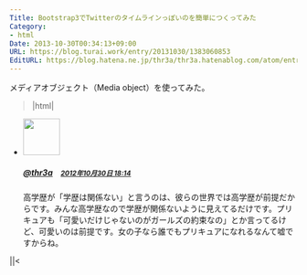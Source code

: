 ```yaml
---
Title: Bootstrap3でTwitterのタイムラインっぽいのを簡単につくってみた
Category:
- html
Date: 2013-10-30T00:34:13+09:00
URL: https://blog.turai.work/entry/20131030/1383060853
EditURL: https://blog.hatena.ne.jp/thr3a/thr3a.hatenablog.com/atom/entry/12921228815711503988
---
```


メディアオブジェクト（Media object）を使ってみた。
>|html|
<ul class="media-list">
	<li class="media">
		<!--アイコン画像-->
		<a class="pull-left" href="#"><img class="media-object" width="64" height="64" src="http://cccabinet.s1.adexd.net/image/64image.png"></a>
		<div class="media-body">
			<!--ID名と日時-->
			<a href="#"><h5 class="media-heading"><strong>@thr3a</strong></a>　<a href="#"><small>2012年10月30日 18:14</small></a></h5>
			<!--本文-->
			高学歴が「学歴は関係ない」と言うのは、彼らの世界では高学歴が前提だからです。みんな高学歴なので学歴が関係ないように見えてるだけです。プリキュアも「可愛いだけじゃないのがガールズの約束なの」とか言ってるけど、可愛いのは前提です。女の子なら誰でもプリキュアになれるなんて嘘ですからね。
	</li>
</ul>
||<
